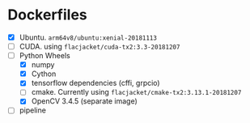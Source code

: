# Dockerfiles

-   [x] Ubuntu. `arm64v8/ubuntu:xenial-20181113`
-   [ ] CUDA. using `flacjacket/cuda-tx2:3.3-20181207`
-   [ ] Python Wheels
    -   [x] numpy
    -   [x] Cython
    -   [x] tensorflow dependencies (cffi, grpcio)
    -   [ ] cmake. Currently using `flacjacket/cmake-tx2:3.13.1-20181207`
    -   [x] OpenCV 3.4.5 (separate image)
-   [ ] pipeline
